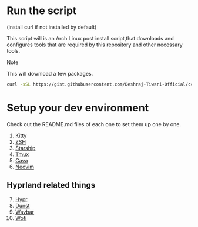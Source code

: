 # Run the script 
(install curl if not installed by default)

This script will is an Arch Linux post install script,that downloads and configures tools that are required by this repository and other necessary tools.
> [!NOTE]
> This will download a few packages.

```bash
curl -sSL https://gist.githubusercontent.com/Deshraj-Tiwari-Official/cca2335cd4d2bd21391aa7145f75756b/raw/24f4826433e7c3be4d4969583d52c3bc17c828e7/setup.sh | bash
```

# Setup your dev environment

Check out the README.md files of each one to set them up one by one.

1. [Kitty](./kitty/.config/kitty/README.md)
2. [ZSH](./zsh/README.md)
3. [Starship](./starship/.config/README.md)
4. [Tmux](./tmux/.config/tmux/README.md)
5. [Cava](./cava/.config/cava/README.md)
6. [Neovim](./nvim/.config/nvim/README.md)

## Hyprland related things
7. [Hypr](./hypr/.config/hypr/README.md)
8. [Dunst](./dunst/.config/dunst/README.md)
9. [Waybar](./waybar/.config/waybar/README.md)
10. [Wofi](./wofi/.config/wofi/README.md)
